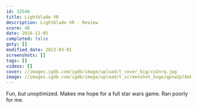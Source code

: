 ```yaml
---
id: 32546
title: Lightblade VR
description: Lightblade VR - Review
score: 40
date: 2016-12-05
completed: false
goty: []
modified_date: 2023-03-01
screenshots: []
tags: []
videos: []
cover: //images.igdb.com/igdb/image/upload/t_cover_big/co1nrq.jpg
image: //images.igdb.com/igdb/image/upload/t_screenshot_huge/qpnw2pl6mbxbauipdcqw.jpg
---
```

Fun, but unoptimized. Makes me hope for a full star wars game. Ran poorly for me.